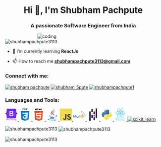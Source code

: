 
<h1 align="center">Hi 👋, I'm Shubham Pachpute</h1>
<h3 align="center">A passionate Software Engineer from India</h3>

<img align="right" alt="coding" width="400" src="https://www.google.com/url?sa=i&url=https%3A%2F%2Fgithub.com%2Frudrabarad%2FGifs&psig=AOvVaw1DyDp0JTz_XWk4UbWGvDHp&ust=1720350515866000&source=images&cd=vfe&opi=89978449&ved=0CBAQjRxqFwoTCOi41oCkkocDFQAAAAAdAAAAABAE">

<p align="left"> <img src="https://komarev.com/ghpvc/?username=shubhampachpute3113&label=Profile%20views&color=0e75b6&style=flat" alt="shubhampachpute3113" /> </p>

- 🌱 I’m currently learning **ReactJs**

- 📫 How to reach me **shubhampachpute3113@gmail.com**

<h3 align="left">Connect with me:</h3>
<p align="left">
<a href="https://linkedin.com/in/shubham pachpute" target="blank"><img align="center" src="https://raw.githubusercontent.com/rahuldkjain/github-profile-readme-generator/master/src/images/icons/Social/linked-in-alt.svg" alt="shubham pachpute" height="30" width="40" /></a>
<a href="https://instagram.com/shubham_5pute" target="blank"><img align="center" src="https://raw.githubusercontent.com/rahuldkjain/github-profile-readme-generator/master/src/images/icons/Social/instagram.svg" alt="shubham_5pute" height="30" width="40" /></a>
<a href="https://www.hackerrank.com/shubhampachpute1" target="blank"><img align="center" src="https://raw.githubusercontent.com/rahuldkjain/github-profile-readme-generator/master/src/images/icons/Social/hackerrank.svg" alt="shubhampachpute1" height="30" width="40" /></a>
</p>

<h3 align="left">Languages and Tools:</h3>
<p align="left"> <a href="https://getbootstrap.com" target="_blank" rel="noreferrer"> <img src="https://raw.githubusercontent.com/devicons/devicon/master/icons/bootstrap/bootstrap-plain-wordmark.svg" alt="bootstrap" width="40" height="40"/> </a> <a href="https://www.w3schools.com/css/" target="_blank" rel="noreferrer"> <img src="https://raw.githubusercontent.com/devicons/devicon/master/icons/css3/css3-original-wordmark.svg" alt="css3" width="40" height="40"/> </a> <a href="https://www.w3.org/html/" target="_blank" rel="noreferrer"> <img src="https://raw.githubusercontent.com/devicons/devicon/master/icons/html5/html5-original-wordmark.svg" alt="html5" width="40" height="40"/> </a> <a href="https://www.java.com" target="_blank" rel="noreferrer"> <img src="https://raw.githubusercontent.com/devicons/devicon/master/icons/java/java-original.svg" alt="java" width="40" height="40"/> </a> <a href="https://developer.mozilla.org/en-US/docs/Web/JavaScript" target="_blank" rel="noreferrer"> <img src="https://raw.githubusercontent.com/devicons/devicon/master/icons/javascript/javascript-original.svg" alt="javascript" width="40" height="40"/> </a> <a href="https://www.mysql.com/" target="_blank" rel="noreferrer"> <img src="https://raw.githubusercontent.com/devicons/devicon/master/icons/mysql/mysql-original-wordmark.svg" alt="mysql" width="40" height="40"/> </a> <a href="https://pandas.pydata.org/" target="_blank" rel="noreferrer"> <img src="https://raw.githubusercontent.com/devicons/devicon/2ae2a900d2f041da66e950e4d48052658d850630/icons/pandas/pandas-original.svg" alt="pandas" width="40" height="40"/> </a> <a href="https://www.python.org" target="_blank" rel="noreferrer"> <img src="https://raw.githubusercontent.com/devicons/devicon/master/icons/python/python-original.svg" alt="python" width="40" height="40"/> </a> <a href="https://reactjs.org/" target="_blank" rel="noreferrer"> <img src="https://raw.githubusercontent.com/devicons/devicon/master/icons/react/react-original-wordmark.svg" alt="react" width="40" height="40"/> </a> <a href="https://scikit-learn.org/" target="_blank" rel="noreferrer"> <img src="https://upload.wikimedia.org/wikipedia/commons/0/05/Scikit_learn_logo_small.svg" alt="scikit_learn" width="40" height="40"/> </a> </p>

<p><img align="left" src="https://github-readme-stats.vercel.app/api/top-langs?username=shubhampachpute3113&show_icons=true&locale=en&layout=compact" alt="shubhampachpute3113" /></p>

<p>&nbsp;<img align="center" src="https://github-readme-stats.vercel.app/api?username=shubhampachpute3113&show_icons=true&locale=en" alt="shubhampachpute3113" /></p>

<p><img align="center" src="https://github-readme-streak-stats.herokuapp.com/?user=shubhampachpute3113&" alt="shubhampachpute3113" /></p>
